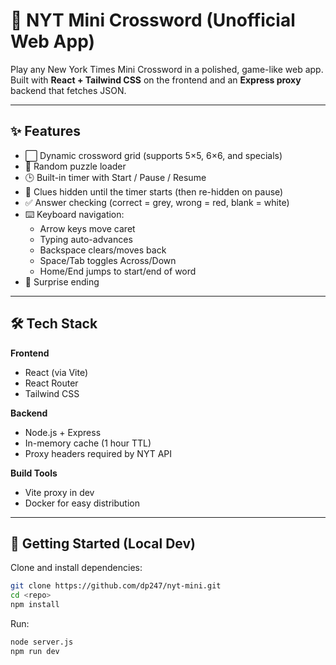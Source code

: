 # 🧩 NYT Mini Crossword (Unofficial Web App)

Play any New York Times Mini Crossword in a polished, game-like web app.  
Built with **React + Tailwind CSS** on the frontend and an **Express proxy** backend that fetches JSON.

---

## ✨ Features

- ⬜ Dynamic crossword grid (supports 5×5, 6×6, and specials)
- 🔀 Random puzzle loader
- 🕒 Built-in timer with Start / Pause / Resume
- 👀 Clues hidden until the timer starts (then re-hidden on pause)
- ✅ Answer checking (correct = grey, wrong = red, blank = white)
- ⌨️ Keyboard navigation:
  - Arrow keys move caret
  - Typing auto-advances
  - Backspace clears/moves back
  - Space/Tab toggles Across/Down
  - Home/End jumps to start/end of word
- 🎉 Surprise ending

---

## 🛠️ Tech Stack

**Frontend**
- React (via Vite)
- React Router
- Tailwind CSS

**Backend**
- Node.js + Express
- In-memory cache (1 hour TTL)
- Proxy headers required by NYT API

**Build Tools**
- Vite proxy in dev
- Docker for easy distribution

---

## 🚀 Getting Started (Local Dev)

Clone and install dependencies:

```bash
git clone https://github.com/dp247/nyt-mini.git
cd <repo>
npm install
```

Run:

```bash
node server.js
npm run dev
```
